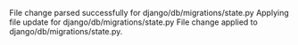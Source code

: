 File change parsed successfully for django/db/migrations/state.py
Applying file update for django/db/migrations/state.py
File change applied to django/db/migrations/state.py.
